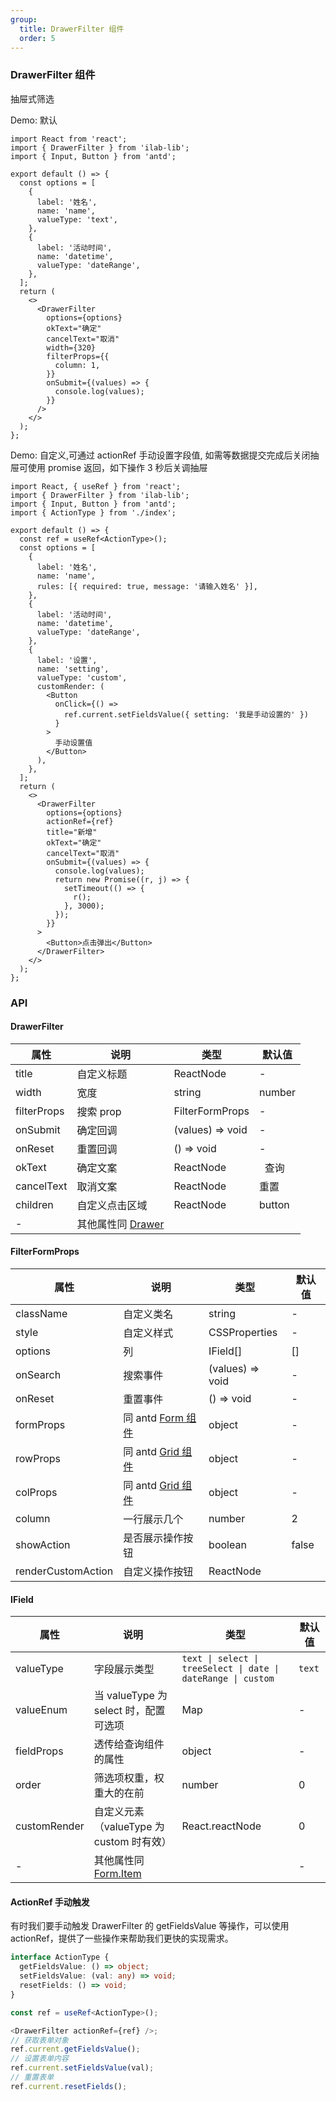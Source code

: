 ```yaml
---
group:
  title: DrawerFilter 组件
  order: 5
---
```


### DrawerFilter 组件

抽屉式筛选

Demo: 默认

```tsx
import React from 'react';
import { DrawerFilter } from 'ilab-lib';
import { Input, Button } from 'antd';

export default () => {
  const options = [
    {
      label: '姓名',
      name: 'name',
      valueType: 'text',
    },
    {
      label: '活动时间',
      name: 'datetime',
      valueType: 'dateRange',
    },
  ];
  return (
    <>
      <DrawerFilter
        options={options}
        okText="确定"
        cancelText="取消"
        width={320}
        filterProps={{
          column: 1,
        }}
        onSubmit={(values) => {
          console.log(values);
        }}
      />
    </>
  );
};
```

Demo: 自定义,可通过 actionRef 手动设置字段值, 如需等数据提交完成后关闭抽屉可使用 promise 返回，如下操作 3 秒后关调抽屉

```tsx
import React, { useRef } from 'react';
import { DrawerFilter } from 'ilab-lib';
import { Input, Button } from 'antd';
import { ActionType } from './index';

export default () => {
  const ref = useRef<ActionType>();
  const options = [
    {
      label: '姓名',
      name: 'name',
      rules: [{ required: true, message: '请输入姓名' }],
    },
    {
      label: '活动时间',
      name: 'datetime',
      valueType: 'dateRange',
    },
    {
      label: '设置',
      name: 'setting',
      valueType: 'custom',
      customRender: (
        <Button
          onClick={() =>
            ref.current.setFieldsValue({ setting: '我是手动设置的' })
          }
        >
          手动设置值
        </Button>
      ),
    },
  ];
  return (
    <>
      <DrawerFilter
        options={options}
        actionRef={ref}
        title="新增"
        okText="确定"
        cancelText="取消"
        onSubmit={(values) => {
          console.log(values);
          return new Promise((r, j) => {
            setTimeout(() => {
              r();
            }, 3000);
          });
        }}
      >
        <Button>点击弹出</Button>
      </DrawerFilter>
    </>
  );
};
```

### API

#### DrawerFilter

| 属性  | 说明  | 类型    | 默认值                         |
| ----------------- | ----- | ---------- | -------- |
| title       | 自定义标题                                                        | ReactNode        | -      |
| width       | 宽度                                                              | string           | number | 520 |
| filterProps | 搜索 prop                                                         | FilterFormProps  | -      |
| onSubmit    | 确定回调                                                          | (values) => void | -      |
| onReset     | 重置回调                                                          | () => void       | -      |
| okText      | 确定文案                                                          | ReactNode        |   查询 |
| cancelText  | 取消文案                                                          | ReactNode        | 重置   |
| children    | 自定义点击区域                                                    | ReactNode        | button |
| -           | 其他属性同 [Drawer](https://ant.design/components/drawer-cn/#API) |

#### FilterFormProps

| 属性               | 说明                                                            | 类型             | 默认值 |
| ------------------ | --------------------------------------------------------------- | ---------------- | ------ |
| className          | 自定义类名                                                      | string           | -      |
| style              | 自定义样式                                                      | CSSProperties    | -      |
| options            | 列                                                              | IField[]         | []     |
| onSearch           | 搜索事件                                                        | (values) => void | -      |
| onReset            | 重置事件                                                        | () => void       | -      |
| formProps          | 同 antd [Form 组件](https://ant.design/components/form-cn/#API) | object           | -      |
| rowProps           | 同 antd [Grid 组件](https://ant.design/components/grid-cn/#Row) | object           | -      |
| colProps           | 同 antd [Grid 组件](https://ant.design/components/grid-cn/#Col) | object           | -      |
| column             | 一行展示几个                                                    | number           | 2      |
| showAction         | 是否展示操作按钮                                                | boolean          | false  |
| renderCustomAction | 自定义操作按钮                                                  | ReactNode        |        |

#### IField

| 属性         | 说明                                                                     | 类型                                                          | 默认值 |
| ------------ | ------------------------------------------------------------------------ | ------------------------------------------------------------- | ------ |
| valueType    | 字段展示类型                                                             | `text \| select \| treeSelect \| date \| dateRange \| custom` | `text` |
| valueEnum    | 当 valueType 为 select 时，配置可选项                                    | Map                                                           | -      |
| fieldProps   | 透传给查询组件的属性                                                     | object                                                        | -      |
| order        | 筛选项权重，权重大的在前                                                 | number                                                        | 0      |
| customRender | 自定义元素（valueType 为 custom 时有效）                                 | React.reactNode                                               | 0      |
| -            | 其他属性同 [Form.Item](https://ant.design/components/form-cn/#Form.Item) |                                                               | -      |

#### ActionRef 手动触发

有时我们要手动触发 DrawerFilter 的 getFieldsValue 等操作，可以使用 actionRef，提供了一些操作来帮助我们更快的实现需求。

```ts
interface ActionType {
  getFieldsValue: () => object;
  setFieldsValue: (val: any) => void;
  resetFields: () => void;
}

const ref = useRef<ActionType>();

<DrawerFilter actionRef={ref} />;
// 获取表单对象
ref.current.getFieldsValue();
// 设置表单内容
ref.current.setFieldsValue(val);
// 重置表单
ref.current.resetFields();
```
